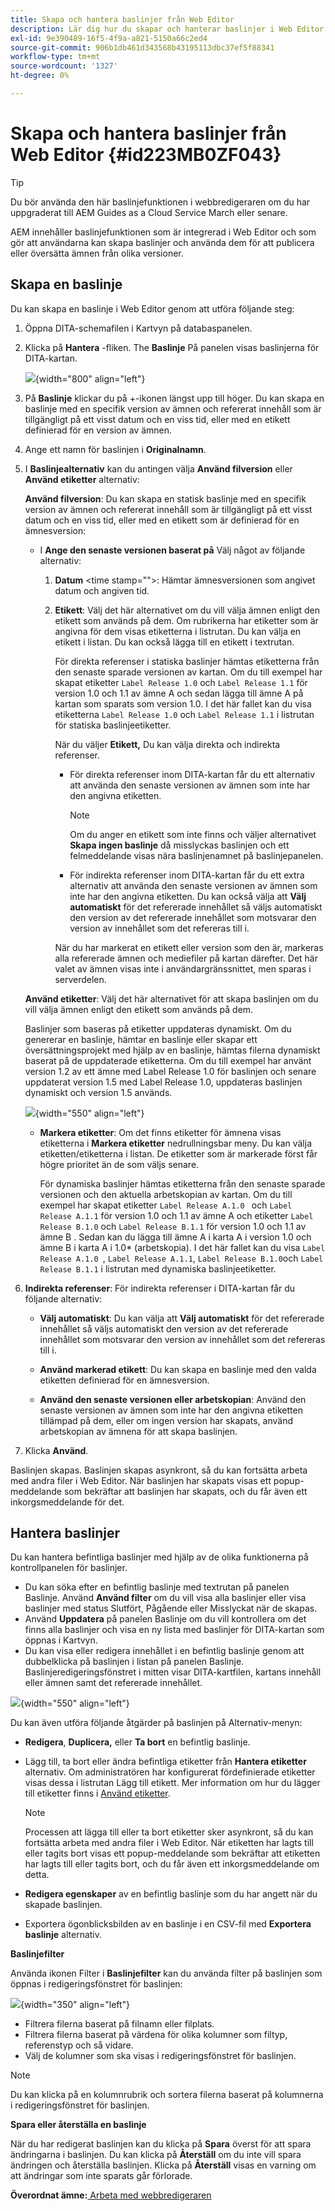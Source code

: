 ```yaml
---
title: Skapa och hantera baslinjer från Web Editor
description: Lär dig hur du skapar och hanterar baslinjer i Web Editor
exl-id: 9e390489-16f5-4f9a-a821-5150a66c2ed4
source-git-commit: 906b1db461d343568b43195113dbc37ef5f88341
workflow-type: tm+mt
source-wordcount: '1327'
ht-degree: 0%

---
```


# Skapa och hantera baslinjer från Web Editor {#id223MB0ZF043}

>[!TIP]
>
> Du bör använda den här baslinjefunktionen i webbredigeraren om du har uppgraderat till AEM Guides as a Cloud Service March eller senare.

AEM innehåller baslinjefunktionen som är integrerad i Web Editor och som gör att användarna kan skapa baslinjer och använda dem för att publicera eller översätta ämnen från olika versioner.

## Skapa en baslinje

Du kan skapa en baslinje i Web Editor genom att utföra följande steg:

1. Öppna DITA-schemafilen i Kartvyn på databaspanelen.
1. Klicka på **Hantera** -fliken. The **Baslinje** På panelen visas baslinjerna för DITA-kartan.

   ![](images/baseline-manage.png){width="800" align="left"}

1. På **Baslinje** klickar du på +-ikonen längst upp till höger. Du kan skapa en baslinje med en specifik version av ämnen och refererat innehåll som är tillgängligt på ett visst datum och en viss tid, eller med en etikett definierad för en version av ämnen.
1. Ange ett namn för baslinjen i **Originalnamn**.
1. I **Baslinjealternativ** kan du antingen välja **Använd filversion** eller **Använd etiketter** alternativ:

   **Använd filversion**: Du kan skapa en statisk baslinje med en specifik version av ämnen och refererat innehåll som är tillgängligt på ett visst datum och en viss tid, eller med en etikett som är definierad för en ämnesversion:

   - I **Ange den senaste versionen baserat på** Välj något av följande alternativ:


      1. **Datum** &lt;time stamp=&quot;&quot;>: Hämtar ämnesversionen som angivet datum och angiven tid.
      1. **Etikett**: Välj det här alternativet om du vill välja ämnen enligt den etikett som används på dem. Om rubrikerna har etiketter som är angivna för dem visas etiketterna i listrutan. Du kan välja en etikett i listan. Du kan också lägga till en etikett i textrutan.

         För direkta referenser i statiska baslinjer hämtas etiketterna från den senaste sparade versionen av kartan. Om du till exempel har skapat etiketter `Label Release 1.0` och `Label Release 1.1` för version 1.0 och 1.1 av ämne A och sedan lägga till ämne A på kartan som sparats som version 1.0. I det här fallet kan du visa etiketterna `Label Release 1.0` och `Label Release 1.1` i listrutan för statiska baslinjeetiketter.


         När du väljer **Etikett,** Du kan välja direkta och indirekta referenser.
         - För direkta referenser inom DITA-kartan får du ett alternativ att använda den senaste versionen av ämnen som inte har den angivna etiketten.

           >[!NOTE]
           >
           > Om du anger en etikett som inte finns och väljer alternativet **Skapa ingen baslinje** då misslyckas baslinjen och ett felmeddelande visas nära baslinjenamnet på baslinjepanelen.

         - För indirekta referenser inom DITA-kartan får du ett extra alternativ att använda den senaste versionen av ämnen som inte har den angivna etiketten. Du kan också välja att **Välj automatiskt** för det refererade innehållet så väljs automatiskt den version av det refererade innehållet som motsvarar den version av innehållet som det refereras till i.

         När du har markerat en etikett eller version som den är, markeras alla refererade ämnen och mediefiler på kartan därefter. Det här valet av ämnen visas inte i användargränssnittet, men sparas i serverdelen.

   **Använd etiketter**: Välj det här alternativet för att skapa baslinjen om du vill välja ämnen enligt den etikett som används på dem.

   Baslinjer som baseras på etiketter uppdateras dynamiskt. Om du genererar en baslinje, hämtar en baslinje eller skapar ett översättningsprojekt med hjälp av en baslinje, hämtas filerna dynamiskt baserat på de uppdaterade etiketterna. Om du till exempel har använt version 1.2 av ett ämne med Label Release 1.0 för baslinjen och senare uppdaterat version 1.5 med Label Release 1.0, uppdateras baslinjen dynamiskt och version 1.5 används.

   ![](images/dynamic-baseline.png){width="550" align="left"}

   - **Markera etiketter**: Om det finns etiketter för ämnena visas etiketterna i **Markera etiketter** nedrullningsbar meny. Du kan välja etiketten/etiketterna i listan. De etiketter som är markerade först får högre prioritet än de som väljs senare.

     För dynamiska baslinjer hämtas etiketterna från den senaste sparade versionen och den aktuella arbetskopian av kartan. Om du till exempel har skapat etiketter   `Label Release A.1.0 ` och `Label Release A.1.1` för version 1.0 och 1.1 av ämne A och etiketter `Label Release B.1.0` och `Label Release B.1.1` för version 1.0 och 1.1 av ämne B . Sedan kan du lägga till ämne A i karta A i version 1.0 och ämne B i karta A i 1.0* (arbetskopia). I det här fallet kan du visa  `Label Release A.1.0 `, `Label Release A.1.1`, `Label Release B.1.0`och `Label Release B.1.1` i listrutan med dynamiska baslinjeetiketter.

1. **Indirekta referenser**: För indirekta referenser i DITA-kartan får du följande alternativ:

   - **Välj automatiskt**: Du kan välja att **Välj automatiskt** för det refererade innehållet så väljs automatiskt den version av det refererade innehållet som motsvarar den version av innehållet som det refereras till i.

   - **Använd markerad etikett**: Du kan skapa en baslinje med den valda etiketten definierad för en ämnesversion.
   - **Använd den senaste versionen eller arbetskopian**: Använd den senaste versionen av ämnen som inte har den angivna etiketten tillämpad på dem, eller om ingen version har skapats, använd arbetskopian av ämnena för att skapa baslinjen.
1. Klicka **Använd**.

Baslinjen skapas. Baslinjen skapas asynkront, så du kan fortsätta arbeta med andra filer i Web Editor. När baslinjen har skapats visas ett popup-meddelande som bekräftar att baslinjen har skapats, och du får även ett inkorgsmeddelande för det.

## Hantera baslinjer

Du kan hantera befintliga baslinjer med hjälp av de olika funktionerna på kontrollpanelen för baslinjer.

- Du kan söka efter en befintlig baslinje med textrutan på panelen Baslinje. Använd **Använd filter** om du vill visa alla baslinjer eller visa baslinjer med status Slutfört, Pågående eller Misslyckat när de skapas.
- Använd **Uppdatera** på panelen Baslinje om du vill kontrollera om det finns alla baslinjer och visa en ny lista med baslinjer för DITA-kartan som öppnas i Kartvyn.
- Du kan visa eller redigera innehållet i en befintlig baslinje genom att dubbelklicka på baslinjen i listan på panelen Baslinje. Baslinjeredigeringsfönstret i mitten visar DITA-kartfilen, kartans innehåll eller ämnen samt det refererade innehållet.


![](images/baseline-options.png){width="550" align="left"}

Du kan även utföra följande åtgärder på baslinjen på Alternativ-menyn:

- **Redigera**, **Duplicera,** eller **Ta bort** en befintlig baslinje.
- Lägg till, ta bort eller ändra befintliga etiketter från **Hantera etiketter** alternativ. Om administratören har konfigurerat fördefinierade etiketter visas dessa i listrutan Lägg till etikett. Mer information om hur du lägger till etiketter finns i [Använd etiketter](web-editor-use-label.md#).

  >[!NOTE]
  >
  > Processen att lägga till eller ta bort etiketter sker asynkront, så du kan fortsätta arbeta med andra filer i Web Editor. När etiketten har lagts till eller tagits bort visas ett popup-meddelande som bekräftar att etiketten har lagts till eller tagits bort, och du får även ett inkorgsmeddelande om detta.

- **Redigera egenskaper** av en befintlig baslinje som du har angett när du skapade baslinjen.
- Exportera ögonblicksbilden av en baslinje i en CSV-fil med **Exportera baslinje** alternativ.

**Baslinjefilter**

Använda ikonen Filter i **Baslinjefilter** kan du använda filter på baslinjen som öppnas i redigeringsfönstret för baslinjen:

![](images/baseline-filter.png){width="350" align="left"}

- Filtrera filerna baserat på filnamn eller filplats.
- Filtrera filerna baserat på värdena för olika kolumner som filtyp, referenstyp och så vidare.
- Välj de kolumner som ska visas i redigeringsfönstret för baslinjen.

>[!NOTE]
>
> Du kan klicka på en kolumnrubrik och sortera filerna baserat på kolumnerna i redigeringsfönstret för baslinjen.

**Spara eller återställa en baslinje**

När du har redigerat baslinjen kan du klicka på **Spara** överst för att spara ändringarna i baslinjen. Du kan klicka på **Återställ** om du inte vill spara ändringen och återställa baslinjen. Klicka på **Återställ** visas en varning om att ändringar som inte sparats går förlorade.

**Överordnat ämne:**[ Arbeta med webbredigeraren](web-editor.md)
